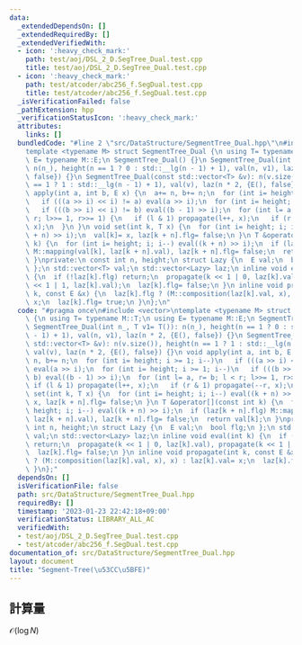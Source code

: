 ```yaml
---
data:
  _extendedDependsOn: []
  _extendedRequiredBy: []
  _extendedVerifiedWith:
  - icon: ':heavy_check_mark:'
    path: test/aoj/DSL_2_D.SegTree_Dual.test.cpp
    title: test/aoj/DSL_2_D.SegTree_Dual.test.cpp
  - icon: ':heavy_check_mark:'
    path: test/atcoder/abc256_f.SegDual.test.cpp
    title: test/atcoder/abc256_f.SegDual.test.cpp
  _isVerificationFailed: false
  _pathExtension: hpp
  _verificationStatusIcon: ':heavy_check_mark:'
  attributes:
    links: []
  bundledCode: "#line 2 \"src/DataStructure/SegmentTree_Dual.hpp\"\n#include <vector>\n\
    template <typename M> struct SegmentTree_Dual {\n using T= typename M::T;\n using\
    \ E= typename M::E;\n SegmentTree_Dual() {}\n SegmentTree_Dual(int n_, T v1= T()):\
    \ n(n_), height(n == 1 ? 0 : std::__lg(n - 1) + 1), val(n, v1), laz(n * 2, {E(),\
    \ false}) {}\n SegmentTree_Dual(const std::vector<T> &v): n(v.size()), height(n\
    \ == 1 ? 1 : std::__lg(n - 1) + 1), val(v), laz(n * 2, {E(), false}) {}\n void\
    \ apply(int a, int b, E x) {\n  a+= n, b+= n;\n  for (int i= height; i >= 1; i--)\n\
    \   if (((a >> i) << i) != a) eval(a >> i);\n  for (int i= height; i >= 1; i--)\n\
    \   if (((b >> i) << i) != b) eval((b - 1) >> i);\n  for (int l= a, r= b; l <\
    \ r; l>>= 1, r>>= 1) {\n   if (l & 1) propagate(l++, x);\n   if (r & 1) propagate(--r,\
    \ x);\n  }\n }\n void set(int k, T x) {\n  for (int i= height; i; i--) eval((k\
    \ + n) >> i);\n  val[k]= x, laz[k + n].flg= false;\n }\n T &operator[](const int\
    \ k) {\n  for (int i= height; i; i--) eval((k + n) >> i);\n  if (laz[k + n].flg)\
    \ M::mapping(val[k], laz[k + n].val), laz[k + n].flg= false;\n  return val[k];\n\
    \ }\nprivate:\n const int n, height;\n struct Lazy {\n  E val;\n  bool flg;\n\
    \ };\n std::vector<T> val;\n std::vector<Lazy> laz;\n inline void eval(int k)\
    \ {\n  if (!laz[k].flg) return;\n  propagate(k << 1 | 0, laz[k].val), propagate(k\
    \ << 1 | 1, laz[k].val);\n  laz[k].flg= false;\n }\n inline void propagate(int\
    \ k, const E &x) {\n  laz[k].flg ? (M::composition(laz[k].val, x), x) : laz[k].val=\
    \ x;\n  laz[k].flg= true;\n }\n};\n"
  code: "#pragma once\n#include <vector>\ntemplate <typename M> struct SegmentTree_Dual\
    \ {\n using T= typename M::T;\n using E= typename M::E;\n SegmentTree_Dual() {}\n\
    \ SegmentTree_Dual(int n_, T v1= T()): n(n_), height(n == 1 ? 0 : std::__lg(n\
    \ - 1) + 1), val(n, v1), laz(n * 2, {E(), false}) {}\n SegmentTree_Dual(const\
    \ std::vector<T> &v): n(v.size()), height(n == 1 ? 1 : std::__lg(n - 1) + 1),\
    \ val(v), laz(n * 2, {E(), false}) {}\n void apply(int a, int b, E x) {\n  a+=\
    \ n, b+= n;\n  for (int i= height; i >= 1; i--)\n   if (((a >> i) << i) != a)\
    \ eval(a >> i);\n  for (int i= height; i >= 1; i--)\n   if (((b >> i) << i) !=\
    \ b) eval((b - 1) >> i);\n  for (int l= a, r= b; l < r; l>>= 1, r>>= 1) {\n  \
    \ if (l & 1) propagate(l++, x);\n   if (r & 1) propagate(--r, x);\n  }\n }\n void\
    \ set(int k, T x) {\n  for (int i= height; i; i--) eval((k + n) >> i);\n  val[k]=\
    \ x, laz[k + n].flg= false;\n }\n T &operator[](const int k) {\n  for (int i=\
    \ height; i; i--) eval((k + n) >> i);\n  if (laz[k + n].flg) M::mapping(val[k],\
    \ laz[k + n].val), laz[k + n].flg= false;\n  return val[k];\n }\nprivate:\n const\
    \ int n, height;\n struct Lazy {\n  E val;\n  bool flg;\n };\n std::vector<T>\
    \ val;\n std::vector<Lazy> laz;\n inline void eval(int k) {\n  if (!laz[k].flg)\
    \ return;\n  propagate(k << 1 | 0, laz[k].val), propagate(k << 1 | 1, laz[k].val);\n\
    \  laz[k].flg= false;\n }\n inline void propagate(int k, const E &x) {\n  laz[k].flg\
    \ ? (M::composition(laz[k].val, x), x) : laz[k].val= x;\n  laz[k].flg= true;\n\
    \ }\n};"
  dependsOn: []
  isVerificationFile: false
  path: src/DataStructure/SegmentTree_Dual.hpp
  requiredBy: []
  timestamp: '2023-01-23 22:42:18+09:00'
  verificationStatus: LIBRARY_ALL_AC
  verifiedWith:
  - test/aoj/DSL_2_D.SegTree_Dual.test.cpp
  - test/atcoder/abc256_f.SegDual.test.cpp
documentation_of: src/DataStructure/SegmentTree_Dual.hpp
layout: document
title: "Segment-Tree(\u53CC\u5BFE)"
---
```

## 計算量
$\mathcal{O}(\log N)$